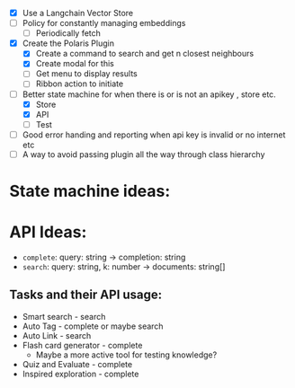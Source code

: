 - [x] Use a Langchain Vector Store
- [ ] Policy for constantly managing embeddings
  - [ ] Periodically fetch
- [x] Create the Polaris Plugin
  - [x] Create a command to search and get n closest neighbours
  - [x] Create modal for this
  - [ ] Get menu to display results
  - [ ] Ribbon action to initiate
- [ ] Better state machine for when there is or is not an apikey , store etc.
  - [x] Store
  - [x] API
  - [ ] Test
- [ ] Good error handing and reporting when api key is invalid or no internet etc
- [ ] A way to avoid passing plugin all the way through class hierarchy

# State machine ideas:

# API Ideas:

- `complete`: query: string -> completion: string
- `search`: query: string, k: number -> documents: string[]

## Tasks and their API usage:

- Smart search - search
- Auto Tag - complete or maybe search
- Auto Link - search
- Flash card generator - complete
  - Maybe a more active tool for testing knowledge?
- Quiz and Evaluate - complete
- Inspired exploration - complete
